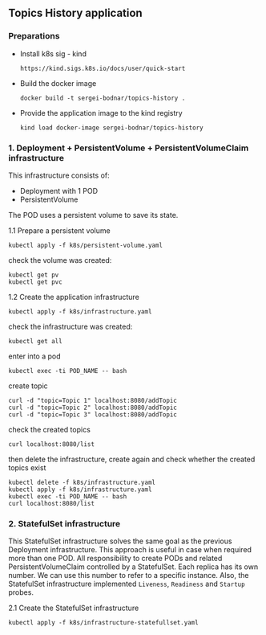 ## Topics History application

### Preparations
* Install k8s sig - kind
  ```
  https://kind.sigs.k8s.io/docs/user/quick-start
  ```

* Build the docker image
  ```
  docker build -t sergei-bodnar/topics-history .
  ```

* Provide the application image to the kind registry
  ```
  kind load docker-image sergei-bodnar/topics-history
  ```

### 1. Deployment + PersistentVolume + PersistentVolumeClaim infrastructure
This infrastructure consists of:
* Deployment with 1 POD
* PersistentVolume

The POD uses a persistent volume to save its state.

1.1 Prepare a persistent volume
```
kubectl apply -f k8s/persistent-volume.yaml
```
check the volume was created:
```
kubectl get pv
kubectl get pvc
```

1.2 Create the application infrastructure
```
kubectl apply -f k8s/infrastructure.yaml
```
check the infrastructure was created:
```
kubectl get all
```
enter into a pod
```
kubectl exec -ti POD_NAME -- bash
```
create topic
```
curl -d "topic=Topic 1" localhost:8080/addTopic
curl -d "topic=Topic 2" localhost:8080/addTopic
curl -d "topic=Topic 3" localhost:8080/addTopic
```
check the created topics
```
curl localhost:8080/list
```
then delete the infrastructure, create again and check whether the created topics exist 
```
kubectl delete -f k8s/infrastructure.yaml
kubectl apply -f k8s/infrastructure.yaml
kubectl exec -ti POD_NAME -- bash
curl localhost:8080/list
```

### 2. StatefulSet infrastructure
This StatefulSet infrastructure solves the same goal as the previous Deployment infrastructure.
This approach is useful in case when required more than one POD.
All responsibility to create PODs and related PersistentVolumeClaim controlled by a StatefulSet.
Each replica has its own number. We can use this number to refer to a specific instance.
Also, the StatefulSet infrastructure implemented `Liveness`, `Readiness` and `Startup` probes. 

2.1 Create the StatefulSet infrastructure
```
kubectl apply -f k8s/infrastructure-statefullset.yaml
```

